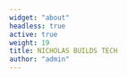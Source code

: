 ```yaml
---
widget: "about"
headless: true
active: true
weight: 19
title: NICHOLAS BUILDS TECH
author: "admin"
---
```

